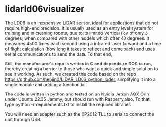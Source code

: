 # lidarld06visualizer

The LD06 is an inexpensive LiDAR sensor, ideal for applications that do not require high-end precision.  It is usually used as an entry level system for training and in cleaning robots, due to its limited Vertical FoV of only 3 degrees, when compared with other models which offer 40 degrees. It measures 4500 times each second using a infrared laser forward and a time of flight calculation (how long it takes to reflect and come back) and uses serial communications to send the data. To that end, 

Still, the manufacturer's repo is written in C and depends on ROS to run, thereby creating a barrier to those who want a quick and simple solution to see it working. As such, we created this code based on the repo https://github.com/henjin0/LIDAR_LD06_python_loder, simplifying it into a single module and adding a function to 

The code is written in python and tested on an Nvidia Jetson AGX Orin under Ubuntu 22.05 Jammy, but should run with Rasperry also. To that, type python -r requirements.txt to install the required libraries

You will need an adapter such as the CP2012 TLL to serial to connect the unit through USB. 
